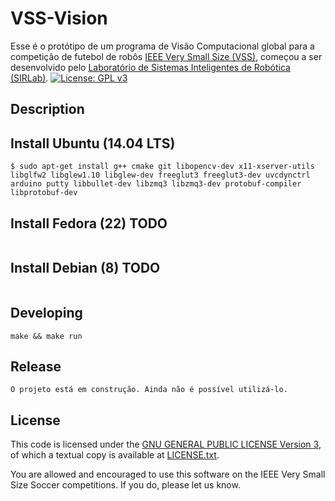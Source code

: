VSS-Vision 
==========
Esse é o protótipo de um programa de Visão Computacional global para a competição de futebol de robôs [IEEE Very Small Size (VSS)][vss], começou a ser desenvolvido pelo [Laboratório de Sistemas Inteligentes de Robótica (SIRLab)][sirface].
[![License: GPL v3](https://img.shields.io/badge/License-GPL%20v3-blue.svg)][gpl3]

Description
-----------


**Install** Ubuntu (14.04 LTS)
------------------------------
```
$ sudo apt-get install g++ cmake git libopencv-dev x11-xserver-utils libglfw2 libglew1.10 libglew-dev freeglut3 freeglut3-dev uvcdynctrl arduino putty libbullet-dev libzmq3 libzmq3-dev protobuf-compiler libprotobuf-dev
```

**Install** Fedora (22) **TODO**
--------------------------------
```

```

**Install** Debian (8) **TODO**
-------------------------------
```

```

Developing
----------
```
make && make run
```


Release
-------
```
O projeto está em construção. Ainda não é possível utilizá-lo.

```

License
-------

This code is licensed under the [GNU GENERAL PUBLIC LICENSE Version 3][gpl3], of which a textual copy is available at [LICENSE.txt](LICENSE.txt).

You are allowed and encouraged to use this software on the IEEE Very Small Size Soccer competitions.  If you do, please let us know.

[gpl3]: http://www.gnu.org/licenses/gpl-3.0/
[sirface]: https://www.facebook.com/sirlab.faeterj/
[siryou]: https://www.youtube.com/channel/UCLXQhza5oA2EJYsYDbr41ZQ
[sirlink]: https://www.linkedin.com/company/sir-lab
[vss]: http://www.cbrobotica.org/


